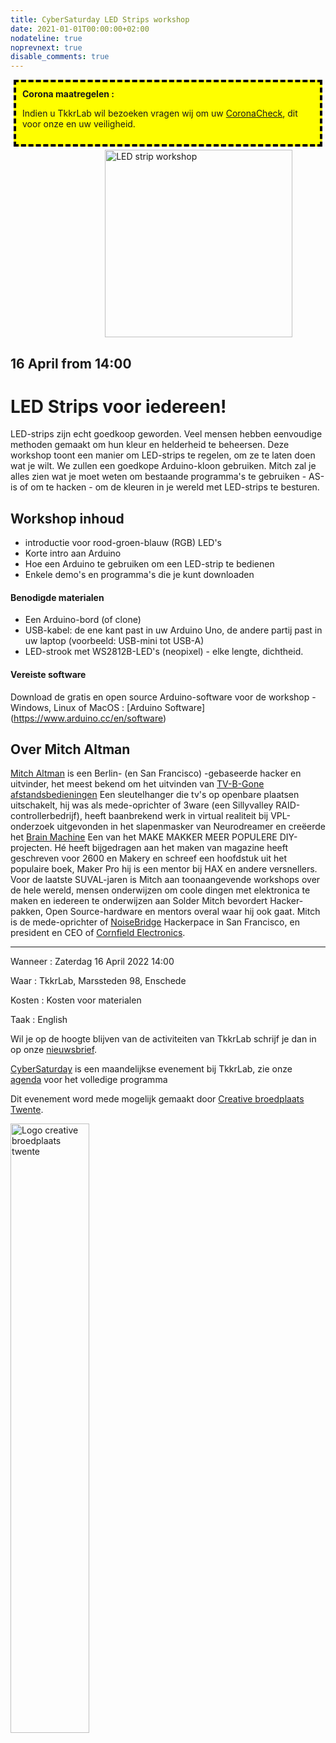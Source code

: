 ```yaml
---
title: CyberSaturday LED Strips workshop
date: 2021-01-01T00:00:00+02:00
nodateline: true
noprevnext: true
disable_comments: true
---
```

<div style="background: yellow;margin: 5px;padding:10px;border: 4px dashed black;">
<strong>Corona maatregelen :</strong><p>
Indien u TkkrLab wil bezoeken vragen wij om uw <a href="https://coronacheck.nl/">CoronaCheck</a>, dit voor onze en uw veiligheid.
</div>

<img alt="LED strip workshop" src="/images/led_strip.jpg" width="300px" height="300px" style="margin: 0px 30%;">

## 16 April from 14:00  ##

# LED Strips voor iedereen! 

LED-strips zijn echt goedkoop geworden. Veel mensen hebben eenvoudige methoden gemaakt om hun kleur en helderheid te beheersen. Deze workshop toont een manier om LED-strips te regelen, om ze te laten doen wat je wilt. We zullen een  goedkope Arduino-kloon gebruiken. Mitch zal je alles zien wat je moet weten om bestaande programma's te gebruiken - AS-is of om te hacken - om de kleuren in je wereld met LED-strips te besturen.

## Workshop inhoud
- introductie voor rood-groen-blauw (RGB) LED's
- Korte intro aan Arduino
- Hoe een Arduino te gebruiken om een ​​LED-strip te bedienen
- Enkele demo's en programma's die je kunt downloaden

#### Benodigde materialen
- Een Arduino-bord (of clone) 
- USB-kabel: de ene kant past in uw Arduino Uno, de andere partij past in uw laptop (voorbeeld: USB-mini tot USB-A)
- LED-strook met WS2812B-LED's (neopixel) - elke lengte, dichtheid.

#### Vereiste software
Download de gratis en open source Arduino-software voor de workshop - Windows, Linux of MacOS :
[Arduino Software] (https://www.arduino.cc/en/software)

## Over Mitch Altman
[Mitch Altman](https://en.wikipedia.org/wiki/mitch_altman) is een Berlin- (en San Francisco) -gebaseerde hacker en uitvinder, het meest bekend om het uitvinden van [TV-B-Gone afstandsbedieningen](http://tvbgone.com/) Een sleutelhanger die tv's op openbare plaatsen uitschakelt, hij was als mede-oprichter of 3ware (een Sillyvalley RAID-controllerbedrijf), heeft baanbrekend werk in virtual realiteit bij VPL-onderzoek uitgevonden in het slapenmasker van Neurodreamer en creëerde het [Brain Machine](https://makezine.com/2008/11/13/the-brain-machine/) Een van het MAKE MAKKER MEER POPULERE DIY-projecten. Hé heeft bijgedragen aan het maken van magazine heeft geschreven voor 2600 en Makery en schreef een hoofdstuk uit het populaire boek, Maker Pro hij is een mentor bij HAX en andere versnellers. Voor de laatste SUVAL-jaren is Mitch aan toonaangevende workshops over de hele wereld, mensen onderwijzen om coole dingen met elektronica te maken en iedereen te onderwijzen aan Solder Mitch bevordert Hacker-pakken, Open Source-hardware en mentors overal waar hij ook gaat. Mitch is de mede-oprichter of [NoiseBridge](https://noisebridge.net/) Hackerpace in San Francisco, en president en CEO of [Cornfield Electronics](https://www.cornfieltelectronics.com/).

<hr>
Wanneer : Zaterdag 16 April 2022 14:00

Waar : TkkrLab, Marssteden 98, Enschede

Kosten : Kosten voor materialen

Taak : English

Wil je op de hoogte blijven van de activiteiten van TkkrLab schrijf je dan in op onze [nieuwsbrief](http://eepurl.com/gLxrLD).


[CyberSaturday](/cybersaturdays/cybersaturday/) is een maandelijkse evenement bij TkkrLab, zie onze [agenda](/agenda/) voor het volledige programma

Dit evenement word mede mogelijk gemaakt door [Creative broedplaats Twente](http://www.creatievebroedplaatsentwente.nl/).

<img width=50% src="/images/Logo-Creatieve-Broedplaatsen-Twente.jpg"  alt="Logo creative broedplaats twente">
